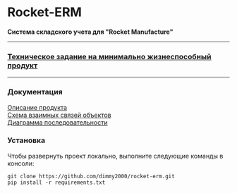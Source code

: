 # Rocket-ERM

**Система складского учета для "Rocket Manufacture"**

---

 ### [Техническое задание на минимально жизнеспособный продукт](docs/MVP.md)

---

### Документация

[Описание продукта](docs/Specification.md)<br>
[Схема взаимных связей объектов](docs/uml/rocket-erp-diagram.png)<br>
[Диаграмма последовательности](docs/uml/rocket-erp-sequence-diagram.png)<br>

### Установка
Чтобы развернуть проект локально, выполните следующие команды в консоли:
```shell
git clone https://github.com/dimmy2000/rocket-erm.git
pip install -r requirements.txt
```
